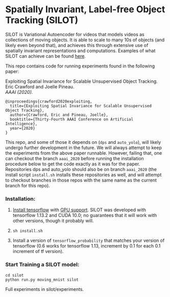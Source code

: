 # Spatially Invariant, Label-free Object Tracking (SILOT)

SILOT is Variational Autoencoder for videos that models videos as collections
of moving objects. It is able to scale to many 10s of objects (and likely even
beyond that), and achieves this through extensive use of spatially invariant
representations and computations.
Examples of what SILOT can achieve can be found [here](https://sites.google.com/view/silot).

This repo contains code for running experiments found in the following paper:

Exploiting Spatial Invariance for Scalable Unsupervised Object Tracking.  
Eric Crawford and Joelle Pineau.  
*AAAI (2020).*
```
@inproceedings{crawford2020exploiting,  
  title={Exploiting Spatial Invariance for Scalable Unsupervised Object Tracking},  
  author={Crawford, Eric and Pineau, Joelle},  
  booktitle={Thirty-Fourth AAAI Conference on Artificial Intelligence},  
  year={2020}  
}
```

This repo, and some of those it depends on (`dps` and `auto_yolo`), will likely undergo further
development in the future. We will always attempt to keep the experiments from
the above paper runnable. However, failing that, one can checkout the branch
`aaai_2020` before running the installation procedure below to get the code
exactly as it was for the paper. Repositories dps and auto_yolo should also be
on branch `aaai_2020` (the install script `install.sh` installs these repositories
as well, and will attempt to checkout branches in those repos with the same
name as the current branch for this repo).

###  Installation:
1. [Install tensorflow](https://www.tensorflow.org/install/) with [GPU support](https://www.tensorflow.org/install/gpu).
   SILOT was developed with tensorflow 1.13.2 and CUDA 10.0; no guarantees that it will work
   with other versions, though it probably will.

2. `sh install.sh`

3. Install a version of `tensorflow_probability` that matches your version of tensorflow (0.6 works for tensorflow 1.13, increment by 0.1 for each 0.1 increment of tf version).

### Start Training a SILOT model:
```
cd silot
python run.py moving_mnist silot
```

Full experiments in silot/experiments.

